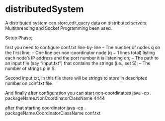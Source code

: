 # distributedSystem
A distributed system can store,edit,query data on distributed servers; Multithreading and Socket Programming been used.

Setup Phase;

first you need to configure conf.txt
line-by-line
– The number of nodes q on the first line;
– One line per non-coordinator node (q − 1 lines total) listing each node’s IP address and the
  port number it is listening on;
– The path to an input file (say “input.txt”) that contains the strings (i.e., set S);
– The number of strings p in S.

Second input.txt, in this file there will be strings to store in descripted number on conf.txt file.

And finally after configuration you can start non-coordinators
java -cp . packageName.NonCoordinatorClassName 4444

after that starting coordinator
java -cp . packageName.CoordinatorClassName conf.txt
